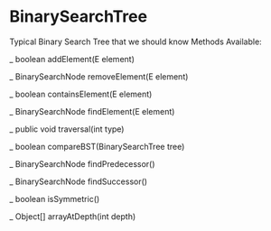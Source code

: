 # BinarySearchTree

Typical Binary Search Tree that we should know
Methods Available:

\_ boolean addElement(E element)

\_ BinarySearchNode<E> removeElement(E element)

\_ boolean containsElement(E element)

\_ BinarySearchNode<E> findElement(E element)

\_ public void traversal(int type)

\_ boolean compareBST(BinarySearchTree<E> tree)

\_ BinarySearchNode<E> findPredecessor()

\_ BinarySearchNode<E> findSuccessor()

\_ boolean isSymmetric()

\_ Object[] arrayAtDepth(int depth)

